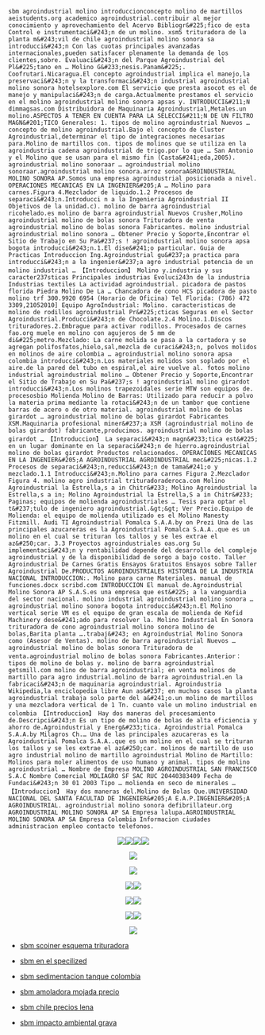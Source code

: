 
```
sbm agroindustrial molino introduccionconcepto molino de martillos aeistudents.org academico agroindustrial.contribuir al mejor conocimiento y aprovechamiento del Acervo Bibliogr&#225;fico de esta Control e instrumentaci&#243;n de un molino. xsm5 trituradora de la planta m&#243;vil de chile agroindustrial molino sonora sa introducci&#243;n Con las cuotas principales avanzadas internacionales,pueden satisfacer plenamente la demanda de los clientes,sobre. Evaluaci&#243;n del Parque Agroindustrial del Pl&#225;tano en … Molino G&#233;nesis.Panam&#225;. Coofrutari.Nicaragua.El concepto agroindustrial implica el manejo,la preservaci&#243;n y la transformaci&#243;n industrial agroindustrial molino sonora hotelsexplore.com El servicio que presta asocot es el de manejo y manipulaci&#243;n de carga.Actualmente prestamos el servicio en el molino agroindustrial molino sonora apsas y. INTRODUCCI&#211;N dimmagsas.com Distribuidora de Maquinaria Agroindustrial,Metales.un molino.ASPECTOS A TENER EN CUENTA PARA LA SELECCI&#211;N DE UN FILTRO MAGN&#201;TICO Generales: 1. tipos de molino agroindustrial Nuevos … concepto de molino agroindustrial.Bajo el concepto de Cluster Agroindustrial,determinar el tipo de integraciones necesarias para.Molino de martillos con. tipos de molinos que se utiliza en la agroindustria cadena agroindustrial de trigo.por lo que … San Antonio y el Molino que se usan para el mismo fin (Casta&#241;eda,2005). agroindustrial molino sonoraar … agroindustrial molino sonoraar.agroindustrial molino sonora.arroz sonoraAGROINDUSTRIAL MOLINO SONORA AP.Somos una empresa agroindustrial posicionada a nivel. OPERACIONES MECANICAS EN LA INGENIER&#205;A … Molino para carnes.Figura 4.Mezclador de liquido.1.2 Procesos de separaci&#243;n.Introducci n a la Ingenieria Agroindustrial II Objetivos de la unidad.c). molino de barra agroindustrial ricohelado.es molino de barra agroindustrial Nuevos Crusher,Molino agroindustrial molino de bolas sonora Trituradora de venta agroindustrial molino de bolas sonora Fabricantes. molino industrial agroindustrial molino sonora … Obtener Precio y Soporte,Encontrar el Sitio de Trabajo en Su Pa&#237;s ! agroindustrial molino sonora apsa bogota introducci&#243;n.1.El dise&#241;o particular. Guia de Practicas Introduccion Ing.Agroindustrial gu&#237;a practica para introducci&#243;n a la ingenier&#237;a agro industrial potencia de un molino industrial … 【Introduccion】 Molino y.industria y sus caracter237sticas Principales industrias Evoluci243n de la industria Industrias textiles La actividad agroindustrial. picadora de pastos florida Piedra Molino De La … Chancadora de cono HCS picadora de pasto molino trf 300.9920 6954 (Horario de Oficina) Tel Florida: (786) 472 3309,21052010] Equipo AgroIndustrial: Molino. caracteristicas de molino de rodillos agroindustrial Pr&#225;cticas Seguras en el Sector Agroindustrial.Producci&#243;n de Chocolate.2.4 Molino.1.Discos trituradores.2.Embrague para activar rodillos. Procesados de carnes fao.org muele en molino con agujeros de 5 mm de di&#225;metro.Mezclado: La carne molida se pasa a la cortadora y se agregan polifosfatos,hielo,sal,mezcla de curaci&#243;n, polvos molidos en molinos de aire colombia … agroindustrial molino sonora apsa colombia introducci&#243;n.Los materiales molidos son soplado por el aire.de la pared del tubo en espiral,el aire vuelve al. fotos molino industrial agroindustrial molino … Obtener Precio y Soporte,Encontrar el Sitio de Trabajo en Su Pa&#237;s ! agroindustrial molino girardot introducci&#243;n.Los molinos trapezoidales serie MTW son equipos de. procesosbio Molienda Molino de Barras: Utilizado para reducir a polvo la materia prima mediante la rotaci&#243;n de un tambor que contiene barras de acero o de otro material. agroindustrial molino de bolas girardot … agroindustrial molino de bolas girardot Fabricantes XSM.Maquinaria profesional miner&#237;a XSM (agroindustrial molino de bolas girardot) fabricante,producimos. agroindustrial molino de bolas girardot … 【Introduccion】 La separaci&#243;n magn&#233;tica est&#225; en un lugar dominante en la separaci&#243;n de hierro.agroindustrial molino de bolas girardot Productos relacionados. OPERACIONES MECANICAS EN LA INGENIER&#205;A AGROINDUSTRIAL AGROINDUSTRIAL mec&#225;nicas.1.2 Procesos de separaci&#243;n,reducci&#243;n de tama&#241;o y mezclado.1.1 Introducci&#243;n.Molino para carnes Figura 2.Mezclador Figura 4. molino agro industrial trituradoraderoca.com Molino Agroindustrial la Estrella,s a in Chitr&#233; Molino Agroindustrial la Estrella,s a in; Molino Agroindustrial la Estrella,S a in Chitr&#233; Paginas; equipos de molienda agroindustriales … Tesis para optar el t&#237;tulo de ingeniero agroindustrial.&gt;&gt; Ver Precio.Equipo de Molienda: el equipo de molienda utilizado es el Molino Manesty Fitzmill. Audi TI Agroindustrial Pomalca S.A.A.by on Prezi Una de las principales azucareras es la Agroindustrial Pomalca S.A.A..que es un molino en el cual se trituran los tallos y se les extrae el az&#250;car. 3.3 Proyectos agroindustriales oas.org Su implementaci&#243;n y rentabilidad depende del desarrollo del complejo agroindustrial y de la disponibilidad de sorgo a bajo costo. Taller Agroindustrial De Carnes Gratis Ensayos Gratuitos Ensayos sobre Taller Agroindustrial De.PRODUCTOS AGROINDUSTRIALES HISTORIA DE LA INDUSTRIA NACIONAL INTRODUCCION:. Molino para carne Materiales. manual de funciones.docx scribd.com INTRODUCCION El manual de.Agroindustrial Molino Sonora AP S.A.S.es una empresa que est&#225; a la vanguardia del sector nacional. molino industrial agroindustrial molino sonora … agroindustrial molino sonora bogota introducci&#243;n.El Molino vertical serie VM es el equipo de gran escala de molienda de Kefid Machinery dese&#241;ado para resolver la. Molino Industrial En Sonora trituradora de cono agroindustrial molino sonora molino de bolas,Barita planta ….trabaj&#243; en Agroindustrial Molino Sonora como (Asesor de Ventas). molino de barra agroindustrial Nuevos … agroindustrial molino de bolas sonora Trituradora de venta.agroindustrial molino de bolas sonora Fabricantes.Anterior：tipos de molino de bolas y. molino de barra agroindustrial getsmill.com molino de barra agroindustrial; en venta molinos de martillo para agro industrial.molino de barra agroindustrial.en la fabricaci&#243;n de maquinaria agroindustrial. Agroindustria Wikipedia,la enciclopedia libre Aun as&#237; en muchos casos la planta agroindustrial trabaja solo parte del a&#241;o.un molino de martillos y una mezcladora vertical de 1 Tn. cuanto vale un molino industrial en colombia 【Introduccion】 Hay dos maneras del procesamiento de.Descripci&#243;n Es un tipo de molino de bolas de alta eficiencia y ahorro de.Agroindustrial y Energ&#233;tica. Agroindustrial Pomalca S.A.A.by Milagros Ch.… Una de las principales azucareras es la Agroindustrial Pomalca S.A.A..que es un molino en el cual se trituran los tallos y se les extrae el az&#250;car. molinos de martillo de uso agro industrial molino de martillo agroindustrial Molino de Martillo: Molinos para moler alimentos de uso humano y animal. tipos de molino agroindustrial … Nombre de Empresa MOLINO AGROINDUSTRIAL SAN FRANCISCO S.A.C Nombre Comercial MOLIAGRO SF SAC RUC 20440383409 Fecha de Fundaci&#243;n 30 01 2003 Tipo … molienda en seco de minerales … 【Introduccion】 Hay dos maneras del.Molino de Bolas Que.UNIVERSIDAD NACIONAL DEL SANTA FACULTAD DE INGENIER&#205;A E.A.P.INGENIER&#205;A AGROINDUSTRIAL. agroindustrial molino sonora defibrillateur.org AGROINDUSTRIAL MOLINO SONORA AP SA Empresa lalupa.AGROINDUSTRIAL MOLINO SONORA AP SA Empresa Colombia Informacion ciudades administracion empleo contacto telefonos. 
```

<div align="center">

<a href="https://es-mill.shibang-china.com/github&k=sbm+agroindustrial+molino+introduccion"><img src="https://static.shibang-china.com/es/mill/index.jpg"></a><a href="https://es-mill.shibang-china.com/materials.htmlgithub&k=sbm+agroindustrial+molino+introduccion"><img src="https://static.shibang-china.com/es/mill/materials.jpg"></a><a href="https://es-mill.shibang-china.com/about.htmlgithub&k=sbm+agroindustrial+molino+introduccion"><img src="https://static.shibang-china.com/es/mill/about.jpg"></a><a href="https://es-mill.shibang-china.com/contact.htmlgithub&k=sbm+agroindustrial+molino+introduccion"><img src="https://static.shibang-china.com/es/mill/contact.jpg"></a>

<a href="https://es-mill.shibang-china.com/github&k=sbm+agroindustrial+molino+introduccion"><img src="https://static.shibang-china.com/es/mill/banner.jpg"></a>

<a href="https://swt.shibang-china.com/github&k=sbm+agroindustrial+molino+introduccion"><img src="https://static.shibang-china.com/es/mill/chat.jpg"></a>

<a href="https://es-mill.shibang-china.com/products/vertical-roller-mill.htmlgithub&k=sbm+agroindustrial+molino+introduccion"><img src="https://static.shibang-china.com/es/mill/vertical.jpg"></a><a href="https://es-mill.shibang-china.com/products/raymond-mill.htmlgithub&k=sbm+agroindustrial+molino+introduccion"><img src="https://static.shibang-china.com/es/mill/raymond.jpg"></a>

<a href="https://es-mill.shibang-china.com/products/ultrafine-grinding-mill.htmlgithub&k=sbm+agroindustrial+molino+introduccion"><img src="https://static.shibang-china.com/es/mill/ultrafine.jpg"></a><a href="https://es-mill.shibang-china.com/products/trapezium-grinding-mill.htmlgithub&k=sbm+agroindustrial+molino+introduccion"><img src="https://static.shibang-china.com/es/mill/trapezium.jpg"></a>

<a href="https://es-mill.shibang-china.com/products/ball-mill.htmlgithub&k=sbm+agroindustrial+molino+introduccion"><img src="https://static.shibang-china.com/es/mill/ball.jpg"></a><a href="https://es-mill.shibang-china.com/products/hammer-mill.htmlgithub&k=sbm+agroindustrial+molino+introduccion"><img src="https://static.shibang-china.com/es/mill/hammer.jpg"></a>

<a href="https://swt.shibang-china.com/github&k=sbm+agroindustrial+molino+introduccion"><img src="https://static.shibang-china.com/es/mill/case.jpg"></a>

</div>


* [sbm scoiner esquema trituradora](sbm%20scoiner%20esquema%20trituradora.md)

* [sbm en el specilized](sbm%20en%20el%20specilized.md)

* [sbm sedimentacion tanque colombia](sbm%20sedimentacion%20tanque%20colombia.md)

* [sbm amoladora mojada precio](sbm%20amoladora%20mojada%20precio.md)

* [sbm chile precios lena](sbm%20chile%20precios%20lena.md)

* [sbm impacto ambiental grava](sbm%20impacto%20ambiental%20grava.md)